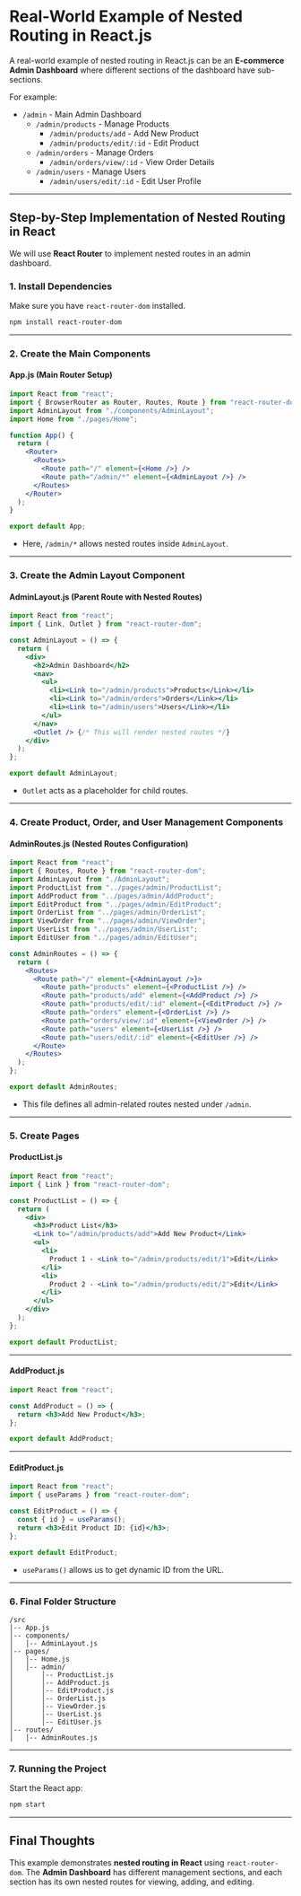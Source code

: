 # Real-World Example of Nested Routing in React.js

A real-world example of nested routing in React.js can be an **E-commerce Admin Dashboard** where different sections of the dashboard have sub-sections.

For example:
- `/admin` - Main Admin Dashboard
  - `/admin/products` - Manage Products
    - `/admin/products/add` - Add New Product
    - `/admin/products/edit/:id` - Edit Product
  - `/admin/orders` - Manage Orders
    - `/admin/orders/view/:id` - View Order Details
  - `/admin/users` - Manage Users
    - `/admin/users/edit/:id` - Edit User Profile

---

## **Step-by-Step Implementation of Nested Routing in React**
We will use **React Router** to implement nested routes in an admin dashboard.

### **1. Install Dependencies**
Make sure you have `react-router-dom` installed.

```bash
npm install react-router-dom
```

---

### **2. Create the Main Components**
#### **App.js** (Main Router Setup)
```jsx
import React from "react";
import { BrowserRouter as Router, Routes, Route } from "react-router-dom";
import AdminLayout from "./components/AdminLayout";
import Home from "./pages/Home";

function App() {
  return (
    <Router>
      <Routes>
        <Route path="/" element={<Home />} />
        <Route path="/admin/*" element={<AdminLayout />} />
      </Routes>
    </Router>
  );
}

export default App;
```
- Here, `/admin/*` allows nested routes inside `AdminLayout`.

---

### **3. Create the Admin Layout Component**
#### **AdminLayout.js** (Parent Route with Nested Routes)
```jsx
import React from "react";
import { Link, Outlet } from "react-router-dom";

const AdminLayout = () => {
  return (
    <div>
      <h2>Admin Dashboard</h2>
      <nav>
        <ul>
          <li><Link to="/admin/products">Products</Link></li>
          <li><Link to="/admin/orders">Orders</Link></li>
          <li><Link to="/admin/users">Users</Link></li>
        </ul>
      </nav>
      <Outlet /> {/* This will render nested routes */}
    </div>
  );
};

export default AdminLayout;
```
- `Outlet` acts as a placeholder for child routes.

---

### **4. Create Product, Order, and User Management Components**
#### **AdminRoutes.js** (Nested Routes Configuration)
```jsx
import React from "react";
import { Routes, Route } from "react-router-dom";
import AdminLayout from "./AdminLayout";
import ProductList from "../pages/admin/ProductList";
import AddProduct from "../pages/admin/AddProduct";
import EditProduct from "../pages/admin/EditProduct";
import OrderList from "../pages/admin/OrderList";
import ViewOrder from "../pages/admin/ViewOrder";
import UserList from "../pages/admin/UserList";
import EditUser from "../pages/admin/EditUser";

const AdminRoutes = () => {
  return (
    <Routes>
      <Route path="/" element={<AdminLayout />}>
        <Route path="products" element={<ProductList />} />
        <Route path="products/add" element={<AddProduct />} />
        <Route path="products/edit/:id" element={<EditProduct />} />
        <Route path="orders" element={<OrderList />} />
        <Route path="orders/view/:id" element={<ViewOrder />} />
        <Route path="users" element={<UserList />} />
        <Route path="users/edit/:id" element={<EditUser />} />
      </Route>
    </Routes>
  );
};

export default AdminRoutes;
```

- This file defines all admin-related routes nested under `/admin`.

---

### **5. Create Pages**
#### **ProductList.js**
```jsx
import React from "react";
import { Link } from "react-router-dom";

const ProductList = () => {
  return (
    <div>
      <h3>Product List</h3>
      <Link to="/admin/products/add">Add New Product</Link>
      <ul>
        <li>
          Product 1 - <Link to="/admin/products/edit/1">Edit</Link>
        </li>
        <li>
          Product 2 - <Link to="/admin/products/edit/2">Edit</Link>
        </li>
      </ul>
    </div>
  );
};

export default ProductList;
```

---

#### **AddProduct.js**
```jsx
import React from "react";

const AddProduct = () => {
  return <h3>Add New Product</h3>;
};

export default AddProduct;
```

---

#### **EditProduct.js**
```jsx
import React from "react";
import { useParams } from "react-router-dom";

const EditProduct = () => {
  const { id } = useParams();
  return <h3>Edit Product ID: {id}</h3>;
};

export default EditProduct;
```
- `useParams()` allows us to get dynamic ID from the URL.

---

### **6. Final Folder Structure**
```
/src
│-- App.js
│-- components/
│   │-- AdminLayout.js
│-- pages/
│   │-- Home.js
│   │-- admin/
│       │-- ProductList.js
│       │-- AddProduct.js
│       │-- EditProduct.js
│       │-- OrderList.js
│       │-- ViewOrder.js
│       │-- UserList.js
│       │-- EditUser.js
│-- routes/
│   │-- AdminRoutes.js
```

---

### **7. Running the Project**
Start the React app:
```bash
npm start
```

---

## **Final Thoughts**
This example demonstrates **nested routing in React** using `react-router-dom`. The **Admin Dashboard** has different management sections, and each section has its own nested routes for viewing, adding, and editing.



